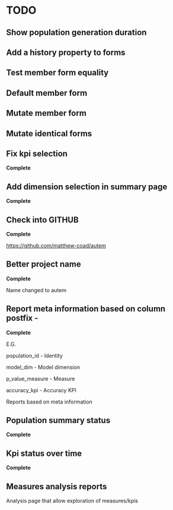 # TODO

## Show population generation duration

## Add a history property to forms

## Test member form equality

## Default member form

## Mutate member form

## Mutate identical forms

## Fix kpi selection

**Complete**

## Add dimension selection in summary page

**Complete**

## Check into GITHUB

**Complete**

https://github.com/matthew-coad/autem

## Better project name

**Complete**

Name changed to autem

## Report meta information based on column postfix - 

**Complete**

E.G.

population_id - Identity

model_dim - Model dimension

p_value_measure - Measure

accuracy_kpi - Accuracy KPI

Reports based on meta information

## Population summary status

**Complete**

## Kpi status over time

**Complete**

## Measures analysis reports

Analysis page that allow exploration of measures/kpis
